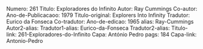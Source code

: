 Numero: 261
Titulo: Exploradores do Infinito
Autor: Ray Cummings
Co-autor: 
Ano-de-Publicacaoo: 1979
Titulo-original: Explorers Into Infinity
Tradutor: Eurico da Fonseca
Co-tradutor: 
Ano-de-edicao: 1965
alias: Ray-Cummings
Autor2-alias: 
Tradutor1-alias: Eurico-da-Fonseca
Tradutor2-alias: 
Titulo-link: 261-Exploradores-do-Infinito
Capa: António Pedro
pags: 184
Capa-link: Antonio-Pedro